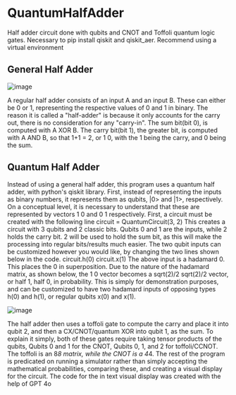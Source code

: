 # QuantumHalfAdder
Half adder circuit done with qubits and CNOT and Toffoli quantum logic gates. 
Necessary to pip install qiskit and qiskit_aer. Recommend using a virtual environment

## General Half Adder

![image](https://github.com/user-attachments/assets/f7ffc3e1-42bf-4158-a56d-f8bb7024f159)

A regular half adder consists of an input A and an input B. These can either be 0 or 1, representing the respective values of 0 and 1 in binary. The reason it is called a "half-adder" is because it only accounts for the carry out, there is no consideration for any "carry-in". The sum bit(bit 0), is computed with A XOR B. The carry bit(bit 1), the greater bit, is computed with A AND B, so that 1+1 = 2, or 1 0, with the 1 being the carry, and 0 being the sum.

## Quantum Half Adder
Instead of using a general half adder, this program uses a quantum half adder, with python's qiskit library. First, instead of representing the inputs as binary numbers, it represents them as qubits, |0> and |1>, respectively. On a conceptual level, it is necessary to understand that these are represented by vectors 1 0 and 0 1 respectively. First, a circuit must be created with the following line
circuit = QuantumCircuit(3, 2)
This creates a circuit with 3 qubits and 2 classic bits. Qubits 0 and 1 are the inputs, while 2 holds the carry bit. 2 will be used to hold the sum bit, as this will make the processing into regular bits/results much easier. The two qubit inputs can be customized however you would like, by changing the two lines shown below in the code.
circuit.h(0)
circuit.x(1)
The above input is a hadamard 0. This places the 0 in superposition. Due to the nature of the hadamard matrix, as shown below, the 1 0 vector becomes a sqrt(2)/2 sqrt(2)/2 vector, or half 1, half 0, in probability. This is simply for demonstration purposes, and can be customized to have two hadamard inputs of opposing types h(0) and h(1), or regular qubits x(0) and x(1).

![image](https://github.com/user-attachments/assets/d59bb9bd-8719-48ba-ad95-45b5591a2219)

The half adder then uses a toffoli gate to compute the carry and place it into qubit 2, and then a CX/CNOT/quantum XOR into qubit 1, as the sum. To explain it simply, both of these gates require taking tensor products of the qubits, Qubits 0 and 1 for the CNOT, Qubits 0, 1, and 2 for toffoli/CCNOT. The toffoli is an 8*8 matrix, while the CNOT is a 4*4. The rest of the program is predicated on running a simulator rather than simply accepting the mathematical probabilities, comparing these, and creating a visual display for the circuit. The code for the in text visual display was created with the help of GPT 4o
